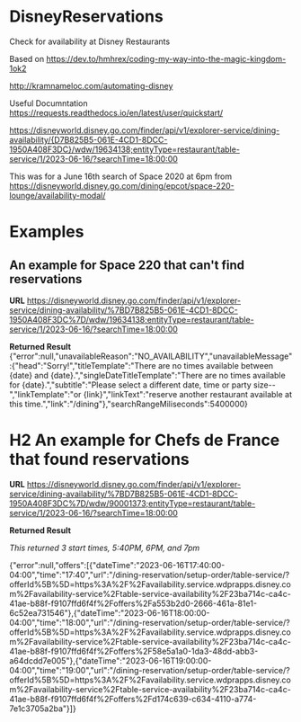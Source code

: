 # DisneyReservations
Check for availability at Disney Restaurants

Based on https://dev.to/hmhrex/coding-my-way-into-the-magic-kingdom-1ok2

http://kramnameloc.com/automating-disney

Useful Documntation
https://requests.readthedocs.io/en/latest/user/quickstart/



https://disneyworld.disney.go.com/finder/api/v1/explorer-service/dining-availability/{D7B825B5-061E-4CD1-8DCC-1950A408F3DC}/wdw/19634138;entityType=restaurant/table-service/1/2023-06-16/?searchTime=18:00:00

This was for a June 16th search of Space 2020 at 6pm from https://disneyworld.disney.go.com/dining/epcot/space-220-lounge/availability-modal/

# Examples
## An example for Space 220 that can't find reservations
**URL**
https://disneyworld.disney.go.com/finder/api/v1/explorer-service/dining-availability/%7BD7B825B5-061E-4CD1-8DCC-1950A408F3DC%7D/wdw/19634138;entityType=restaurant/table-service/1/2023-06-16/?searchTime=18:00:00

**Returned Result**
{"error":null,"unavailableReason":"NO_AVAILABILITY","unavailableMessage":{"head":"Sorry!","titleTemplate":"There are no times available between {date} and {date}.","singleDateTitleTemplate":"There are no times available for {date}.","subtitle":"Please select a different date, time or party size--","linkTemplate":"or {link}","linkText":"reserve another restaurant available at this time.","link":"/dining"},"searchRangeMiliseconds":5400000}

# H2 An example for Chefs de France that found reservations
**URL**
https://disneyworld.disney.go.com/finder/api/v1/explorer-service/dining-availability/%7BD7B825B5-061E-4CD1-8DCC-1950A408F3DC%7D/wdw/90001373;entityType=restaurant/table-service/1/2023-06-16/?searchTime=18:00:00

**Returned Result**

*This returned 3 start times, 5:40PM, 6PM, and 7pm*

{"error":null,"offers":[{"dateTime":"2023-06-16T17:40:00-04:00","time":"17:40","url":"/dining-reservation/setup-order/table-service/?offerId%5B%5D=https%3A%2F%2Favailability.service.wdprapps.disney.com%2Favailability-service%2Ftable-service-availability%2F23ba714c-ca4c-41ae-b88f-f9107ffd6f4f%2Foffers%2Fa553b2d0-2666-461a-81e1-6c52ea731546"},{"dateTime":"2023-06-16T18:00:00-04:00","time":"18:00","url":"/dining-reservation/setup-order/table-service/?offerId%5B%5D=https%3A%2F%2Favailability.service.wdprapps.disney.com%2Favailability-service%2Ftable-service-availability%2F23ba714c-ca4c-41ae-b88f-f9107ffd6f4f%2Foffers%2F58e5a1a0-1da3-48dd-abb3-a64dcdd7e005"},{"dateTime":"2023-06-16T19:00:00-04:00","time":"19:00","url":"/dining-reservation/setup-order/table-service/?offerId%5B%5D=https%3A%2F%2Favailability.service.wdprapps.disney.com%2Favailability-service%2Ftable-service-availability%2F23ba714c-ca4c-41ae-b88f-f9107ffd6f4f%2Foffers%2Fd174c639-c634-4110-a774-7e1c3705a2ba"}]}

